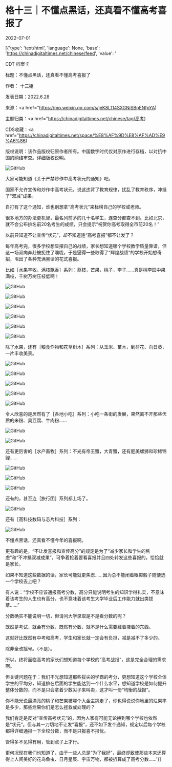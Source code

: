 # 格十三｜不懂点黑话，还真看不懂高考喜报了

2022-07-01

[{'type': 'text/html', 'language': None, 'base': 'https://chinadigitaltimes.net/chinese/feed', 'value': '

CDT 档案卡

标题：不懂点黑话，还真看不懂高考喜报了

作者： 十三姐

发表日期：2022.6.28

来源：<a href="https://mp.weixin.qq.com/s/jeK8L114SXGNiSBpENfpYA)

主题归类：<a href="https://chinadigitaltimes.net/chinese/tag/高考)

CDS收藏：<a href="https://chinadigitaltimes.net/space/%E8%AF%9D%E8%AF%AD%E9%A6%86)

版权说明：该作品版权归原作者所有。中国数字时代仅对原作进行存档，以对抗中国的网络审查。详细版权说明。





![GitHub](https://chinadigitaltimes.net/chinese/files/2022/07/post-683746-62bf7d3138491.)

大家可能知道《关于严禁炒作中高考状元的通知》吧。

国家不允许宣传和炒作中高考状元，说这违背了教育规律，扰乱了教育秩序，冲抵了“双减”成果。

自打有了这个通知，谁也别想拿“高考状元”来标榜自己的学校或老师。

很多地方的办法更机智，最名列前茅的几十名学生，连查分都查不到。比如北京，就不会公布排名前20名考生的成绩，只会提示“祝贺你高考取得全市前20名！”

以前只知道不让宣传“状元”，却不知道连“高考喜报”都不让发了？

每年高考完，很多学校想显摆自己的战绩，家长想知道哪个学校教学质量靠谱，但这一场双向奔赴被扼住了喉咙，于是逼得一些取得了“辉煌战绩”的学校开始想奇招，甩出了各种充满黑话的花式喜报。

比如［水果丰收，满枝飘香］系列：荔枝，芒果，桃子，李子&#8230;&#8230;真是桃李园中果满枝，千树万树压枝低啊！

![GitHub](https://chinadigitaltimes.net/chinese/files/2022/07/post-683746-62bf7d3144077.)

![GitHub](https://chinadigitaltimes.net/chinese/files/2022/07/post-683746-62bf7d314e2da.)

![GitHub](https://chinadigitaltimes.net/chinese/files/2022/07/post-683746-62bf7d315a02d.)

![GitHub](https://chinadigitaltimes.net/chinese/files/2022/07/post-683746-62bf7d3165164.)

![GitHub](https://chinadigitaltimes.net/chinese/files/2022/07/post-683746-62bf7d3171936.)

![GitHub](https://chinadigitaltimes.net/chinese/files/2022/07/post-683746-62bf7d3179ebf.)

除了水果，还有［粮食作物和花草树木］系列：从玉米、苗木，到荷花、向日葵，一片丰收美景。

![GitHub](https://chinadigitaltimes.net/chinese/files/2022/07/post-683746-62bf7d3184e45.)

![GitHub](https://chinadigitaltimes.net/chinese/files/2022/07/post-683746-62bf7d318d43b.)

![GitHub](https://chinadigitaltimes.net/chinese/files/2022/07/post-683746-62bf7d3199629.)

![GitHub](https://chinadigitaltimes.net/chinese/files/2022/07/post-683746-62bf7d31a6913.)

![GitHub](https://chinadigitaltimes.net/chinese/files/2022/07/post-683746-62bf7d31b47f5.)

令人欣喜的是居然有了［各地小吃］系列：小吃一条街的发展，果然离不开那些优质的米粉、臭豆腐、牛肉粉&#8230;&#8230;

![GitHub](https://chinadigitaltimes.net/chinese/files/2022/07/post-683746-62bf7d31bbe2b.)

![GitHub](https://chinadigitaltimes.net/chinese/files/2022/07/post-683746-62bf7d31c4800.)

还有更厉害的［水产畜牧］系列：不光有帝王蟹，大青蟹，还有肥美螺狮和珍稀锦鲤&#8230;&#8230;

![GitHub](https://chinadigitaltimes.net/chinese/files/2022/07/post-683746-62bf7d31cddb2.)

![GitHub](https://chinadigitaltimes.net/chinese/files/2022/07/post-683746-62bf7d31d92b7.)

![GitHub](https://chinadigitaltimes.net/chinese/files/2022/07/post-683746-62bf7d31e432f.)

还有的，甚至连［旅行团］系列都上场了。

![GitHub](https://chinadigitaltimes.net/chinese/files/2022/07/post-683746-62bf7d31ed616.)

还有［高科技数码与芯片科技］系列：

![GitHub](https://chinadigitaltimes.net/chinese/files/2022/07/post-683746-62bf7d32047be.)

不懂点黑话，还真看不懂今年的喜报啊。

更有趣的是，“不让发喜报和宣传高分”的规定是为了“减少家长和学生的焦虑”和“不冲抵双减成果”，可争着抢着要看喜报并且四处转发这些喜报的，恰恰就是家长。

如果不知道这些数据的话，家长可能就更焦虑&#8230;&#8230;因为总不能闭着眼掷骰子随便选一个学校去上吧？

有人说：“学校不应该通报高考分数，高分只能说明考生的知识学得扎实，不意味着该考生的人生也有高分，也不意味着该考生大学毕业后工作能力就出类拔萃&#8230;&#8230;”

分数确实不能说明一切，但请问大学录取是不是看分数的呢？

既然是考试，就会有分数，既然有分数，就不是什么需要藏着掖着的东西。

这就好比既然有中考和高考，学生和家长就一定会有负担，减是减不了多少的。

除非全改摇号。（不是）。

所以，终将面临高考的家长们想知道每个学校的“高考战报”，这是完全合理的需求啊。

但关键问题在于：我们不光想知道那些拔尖的学霸的考分，更想知道这个学校全体学生的平均分，知道排在后面的学生能达到一个什么水平，想知道学校是如何提升整体分数的，而不是只会拿着少数尖子来叫卖，这才叫一份“均衡的战报”。

你不能光说最漂亮的桃子和芒果被哪个大金主挑走了，你也得说说你地里的烂果率是多少，那些烂果你们是怎么拯救或处理的？

我们肯定是反对“宣传高考状元”的，因为人家有可能无论换到哪个学校也依然是“状元”。但与其一刀切地不让发“喜报”，还不如下发个通知，规定以后每个学校都得详细通报一下全校分数，而不是只报喜不报忧。

管得多不见得有用，管到点子上才行。

更何况现在我们也知道了，由于一些人总是“为了我好”，最终却致使那些本来还算得上人间美好的花鸟鱼虫、日月星辰、宇宙万物，都被折算成了高考分数&#8230;&#8230;'}]